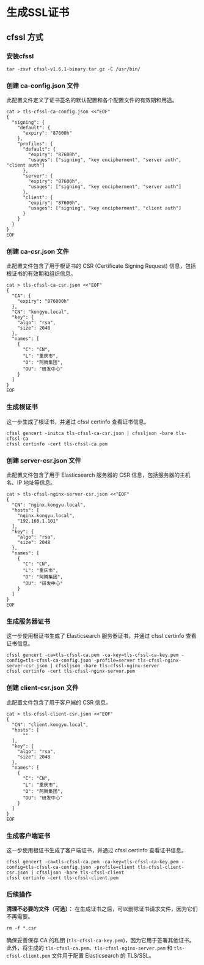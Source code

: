 # 生成SSL证书

## cfssl 方式

### 安装cfssl

```
tar -zxvf cfssl-v1.6.1-binary.tar.gz -C /usr/bin/
```

### 创建 ca-config.json 文件

此配置文件定义了证书签名的默认配置和各个配置文件的有效期和用途。

```
cat > tls-cfssl-ca-config.json <<"EOF"
{
  "signing": {
    "default": {
      "expiry": "87600h"
    },
    "profiles": {
      "default": {
        "expiry": "87600h",
        "usages": ["signing", "key encipherment", "server auth", "client auth"]
      },
      "server": {
        "expiry": "87600h",
        "usages": ["signing", "key encipherment", "server auth"]
      },
      "client": {
        "expiry": "87600h",
        "usages": ["signing", "key encipherment", "client auth"]
      }
    }
  }
}
EOF
```

### 创建 ca-csr.json 文件

此配置文件包含了用于根证书的 CSR (Certificate Signing Request) 信息，包括根证书的有效期和组织信息。

```
cat > tls-cfssl-ca-csr.json <<"EOF"
{
  "CA": {
    "expiry": "876000h"
  },
  "CN": "kongyu.local",
  "key": {
    "algo": "rsa",
    "size": 2048
  },
  "names": [
    {
      "C": "CN",
      "L": "重庆市",
      "O": "阿腾集团",
      "OU": "研发中心"
    }
  ]
}
EOF
```

### 生成根证书

这一步生成了根证书，并通过 cfssl certinfo 查看证书信息。

```
cfssl gencert -initca tls-cfssl-ca-csr.json | cfssljson -bare tls-cfssl-ca
cfssl certinfo -cert tls-cfssl-ca.pem
```

### 创建 server-csr.json 文件

此配置文件包含了用于 Elasticsearch 服务器的 CSR 信息，包括服务器的主机名、IP 地址等信息。

```
cat > tls-cfssl-nginx-server-csr.json <<"EOF"
{
  "CN": "nginx.kongyu.local",
  "hosts": [
    "nginx.kongyu.local",
    "192.168.1.101"
  ],
  "key": {
    "algo": "rsa",
    "size": 2048
  },
  "names": [
    {
      "C": "CN",
      "L": "重庆市",
      "O": "阿腾集团",
      "OU": "研发中心"
    }
  ]
}
EOF
```

### 生成服务器证书

这一步使用根证书生成了 Elasticsearch 服务器证书，并通过 cfssl certinfo 查看证书信息。

```
cfssl gencert -ca=tls-cfssl-ca.pem -ca-key=tls-cfssl-ca-key.pem -config=tls-cfssl-ca-config.json -profile=server tls-cfssl-nginx-server-csr.json | cfssljson -bare tls-cfssl-nginx-server
cfssl certinfo -cert tls-cfssl-nginx-server.pem
```

### 创建 client-csr.json 文件

此配置文件包含了用于客户端的 CSR 信息。

```
cat > tls-cfssl-client-csr.json <<"EOF"
{
  "CN": "client.kongyu.local",
  "hosts": [
      ""
  ],
  "key": {
    "algo": "rsa",
    "size": 2048
  },
  "names": [
    {
      "C": "CN",
      "L": "重庆市",
      "O": "阿腾集团",
      "OU": "研发中心"
    }
  ]
}
EOF
```

### 生成客户端证书

这一步使用根证书生成了客户端证书，并通过 cfssl certinfo 查看证书信息。

```
cfssl gencert -ca=tls-cfssl-ca.pem -ca-key=tls-cfssl-ca-key.pem -config=tls-cfssl-ca-config.json -profile=client tls-cfssl-client-csr.json | cfssljson -bare tls-cfssl-client
cfssl certinfo -cert tls-cfssl-client.pem
```

### 后续操作

**清理不必要的文件（可选）：** 在生成证书之后，可以删除证书请求文件，因为它们不再需要。

```
rm -f *.csr
```

确保妥善保存 CA 的私钥 (`tls-cfssl-ca-key.pem`)，因为它用于签署其他证书。此外，将生成的 `tls-cfssl-ca.pem`、`tls-cfssl-nginx-server.pem` 和 `tls-cfssl-client.pem` 文件用于配置 Elasticsearch 的 TLS/SSL。